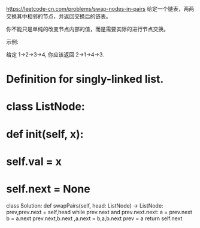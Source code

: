 https://leetcode-cn.com/problems/swap-nodes-in-pairs
给定一个链表，两两交换其中相邻的节点，并返回交换后的链表。

你不能只是单纯的改变节点内部的值，而是需要实际的进行节点交换。

示例:

给定 1->2->3->4, 你应该返回 2->1->4->3.

# Definition for singly-linked list.
# class ListNode:
#     def __init__(self, x):
#         self.val = x
#         self.next = None

class Solution:
    def swapPairs(self, head: ListNode) -> ListNode:
        prev,prev.next = self,head
        while prev.next and prev.next.next:
            a = prev.next
            b = a.next
            prev.next,b.next ,a.next = b,a,b.next
            prev = a
        return self.next
